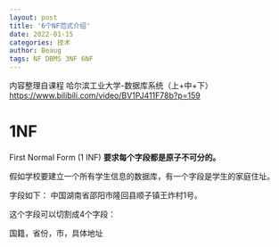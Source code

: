 ```yaml
---
layout: post
title: '6个NF范式介绍'
date: 2022-01-15
categories: 技术
author: Beaug
tags: NF DBMS 3NF 6NF
---
```



内容整理自课程 哈尔滨工业大学-数据库系统（上+中+下）
https://www.bilibili.com/video/BV1PJ411F78b?p=159



# 1NF

First Normal Form (1 INF)  **要求每个字段都是原子不可分的。**

假如学校要建立一个所有学生信息的数据库，有一个字段是学生的家庭住址。

字段如下：
中国湖南省邵阳市隆回县顺子镇王炸村1号。

这个字段可以切割成4个字段：

国籍，省份，市，具体地址

















